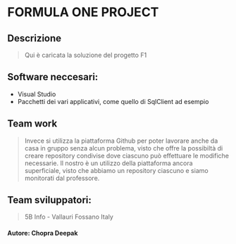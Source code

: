 # FORMULA ONE PROJECT

## Descrizione
>Qui è caricata la soluzione del progetto F1

## Software neccesari:
* Visual Studio
* Pacchetti dei vari applicativi, come quello di SqlClient ad esempio

## Team work
> Invece si utilizza la piattaforma Github per poter lavorare anche da casa in gruppo senza alcun problema, visto che offre la possibiltà di creare repository condivise dove ciascuno può effettuare le modifiche necessarie. Il nostro è un utilizzo della piattaforma ancora superficiale, visto che abbiamo un repository ciascuno e siamo monitorati dal professore.

## Team sviluppatori:
> 5B Info - Vallauri Fossano Italy

#### Autore: Chopra Deepak